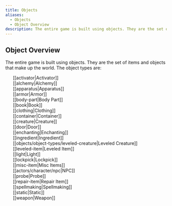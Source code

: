 ```yaml
---
title: Objects
aliases:
  - Objects
  - Object Overview
description: The entire game is built using objects. They are the set of items and objects that make up the world.
---
```

## Object Overview

The entire game is built using objects. They are the set of items and objects that make up the world. The object types are:

&nbsp; &nbsp; &nbsp; [[activator|Activator]]  
&nbsp; &nbsp; &nbsp; [[alchemy|Alchemy]]  
&nbsp; &nbsp; &nbsp; [[apparatus|Apparatus]]  
&nbsp; &nbsp; &nbsp; [[armor|Armor]]  
&nbsp; &nbsp; &nbsp; [[body-part|Body Part]]  
&nbsp; &nbsp; &nbsp; [[book|Book]]  
&nbsp; &nbsp; &nbsp; [[clothing|Clothing]]  
&nbsp; &nbsp; &nbsp; [[container|Container]]  
&nbsp; &nbsp; &nbsp; [[creature|Creature]]  
&nbsp; &nbsp; &nbsp; [[door|Door]]  
&nbsp; &nbsp; &nbsp; [[enchanting|Enchanting]]  
&nbsp; &nbsp; &nbsp; [[ingredient|Ingredient]]  
&nbsp; &nbsp; &nbsp; [[objects/object-types/leveled-creature|Leveled Creature]]  
&nbsp; &nbsp; &nbsp; [[leveled-item|Leveled Item]]  
&nbsp; &nbsp; &nbsp; [[light|Light]]  
&nbsp; &nbsp; &nbsp; [[lockpick|Lockpick]]  
&nbsp; &nbsp; &nbsp; [[misc-item|Misc Items]]  
&nbsp; &nbsp; &nbsp; [[actors/character/npc|NPC]]  
&nbsp; &nbsp; &nbsp; [[probe|Probe]]  
&nbsp; &nbsp; &nbsp; [[repair-item|Repair Item]]  
&nbsp; &nbsp; &nbsp; [[spellmaking|Spellmaking]]  
&nbsp; &nbsp; &nbsp; [[static|Static]]  
&nbsp; &nbsp; &nbsp; [[weapon|Weapon]]  
